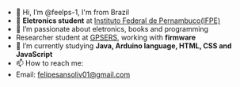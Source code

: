 
- 👋 Hi, I’m @feelps-1, I'm from Brazil
- 🌟 **Eletronics student** at [Instituto Federal de Pernambuco(IFPE)](https://ifpe.edu.br/)
- 👀 I’m passionate about eletronics, books and programming
- Researcher student at [GPSERS](hhtps://github.com/gpsers-dexter), working with **firmware**
- 🌱 I’m currently studying **Java, Arduino language, HTML, CSS and JavaScript**
- 📫 How to reach me:
- Email: felipesansoliv01@gmail.com

